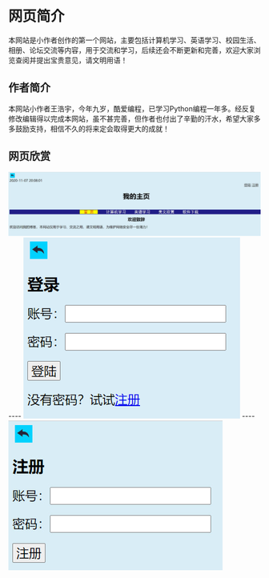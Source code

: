 # 网页简介
本网站是小作者创作的第一个网站，主要包括计算机学习、英语学习、校园生活、相册、论坛交流等内容，用于交流和学习，后续还会不断更新和完善，欢迎大家浏览查阅并提出宝贵意见，请文明用语！
## 作者简介
本网站小作者王浩宇，今年九岁，酷爱编程，已学习Python编程一年多。经反复修改编辑得以完成本网站，虽不甚完善，但作者也付出了辛勤的汗水，希望大家多多鼓励支持，相信不久的将来定会取得更大的成就！
## 网页欣赏
<img src="image/01.jpg">
----
<img src="image/02.jpg">
----
<img src="image/03.jpg">